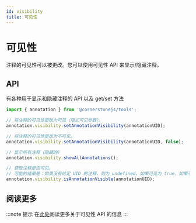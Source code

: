 ```yaml
---
id: visibility
title: 可见性
---
```


# 可见性

注释的可见性可以被更改。您可以使用可见性 API 来显示/隐藏注释。

## API

有各种用于显示和隐藏注释的 API 以及 get/set 方法

```js
import { annotation } from '@cornerstonejs/tools';

// 将注释的可见性更改为可见（隐式可见参数）。
annotation.visibility.setAnnotationVisibility(annotationUID);

// 将注释的可见性更改为不可见。
annotation.visibility.setAnnotationVisibility(annotationUID, false);

// 显示所有注释（隐藏的）
annotation.visibility.showAllAnnotations();

// 获取注释是否可见。
// 可能的结果是：如果没有给定 UID 的注释，则为 undefined，如果可见为 true，如果不可见为 false。
annotation.visibility.isAnnotationVisible(annotationUID);
```

## 阅读更多

:::note 提示
在[此处](https://www.cornerstonejs.org/api/tools/namespace/annotation#visibility)阅读更多关于可见性 API 的信息
:::